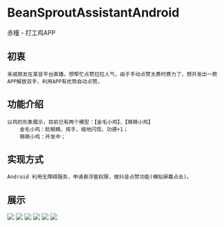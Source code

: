 # BeanSproutAssistantAndroid
赤槿 - 打工鸡APP

## 初衷
    亲戚朋友在某音平台直播，想帮忙点赞拉拉人气，由于手动点赞太费时费力了，想开发出一款APP解放双手，利用APP有优势自动点赞。

## 功能介绍
    以鸡的形象展示，目前已有两个模型：【金毛小鸡】、【萌萌小鸡】
        金毛小鸡：眨眼睛、挥手、缩地闪现、功德+1；
        萌萌小鸡：开发中；

## 实现方式
    Android 利用无障碍服务，申请悬浮窗权限，做抖音点赞功能(模拟屏幕点击)。

## 展示

![](image/启动前.jpg)
![](image/首页.jpg)
![](image/启动后.jpg)
![](image/待机状态.jpg)
![](image/打工中.jpg)
![](image/设置.jpg)

